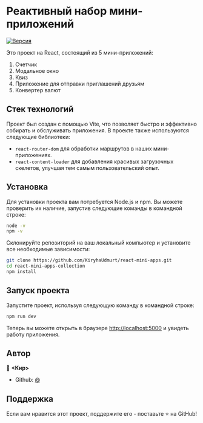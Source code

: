 # Реактивный набор мини-приложений

[![Версия](https://img.shields.io/badge/version-1.0.0-blue.svg?cacheSeconds=2592000)](/)

Это проект на React, состоящий из 5 мини-приложений: 

1. Счетчик
2. Модальное окно
3. Квиз
4. Приложение для отправки приглашений друзьям
5. Конвертер валют

## Стек технологий

Проект был создан с помощью Vite, что позволяет быстро и эффективно собирать и обслуживать приложения. В проекте также используются следующие библиотеки:

- `react-router-dom` для обработки маршрутов в наших мини-приложениях.
- `react-content-loader` для добавления красивых загрузочных скелетов, улучшая тем самым пользовательский опыт.

## Установка

Для установки проекта вам потребуется Node.js и npm. Вы можете проверить их наличие, запустив следующие команды в командной строке:

```sh
node -v
npm -v
```

Склонируйте репозиторий на ваш локальный компьютер и установите все необходимые зависимости:

```sh
git clone https://github.com/KiryhaUdmurt/react-mini-apps.git
cd react-mini-apps-collection
npm install
```

## Запуск проекта

Запустите проект, используя следующую команду в командной строке:

```sh
npm run dev
```

Теперь вы можете открыть в браузере [http://localhost:5000](http://localhost:5000) и увидеть работу приложения. 

## Автор

👤 **<Кир>** 

- Github: [@<KiryhaUdmurt>](https://github.com/<KiryhaUdmurt>)

## Поддержка

Если вам нравится этот проект, поддержите его - поставьте ⭐️ на GitHub!
